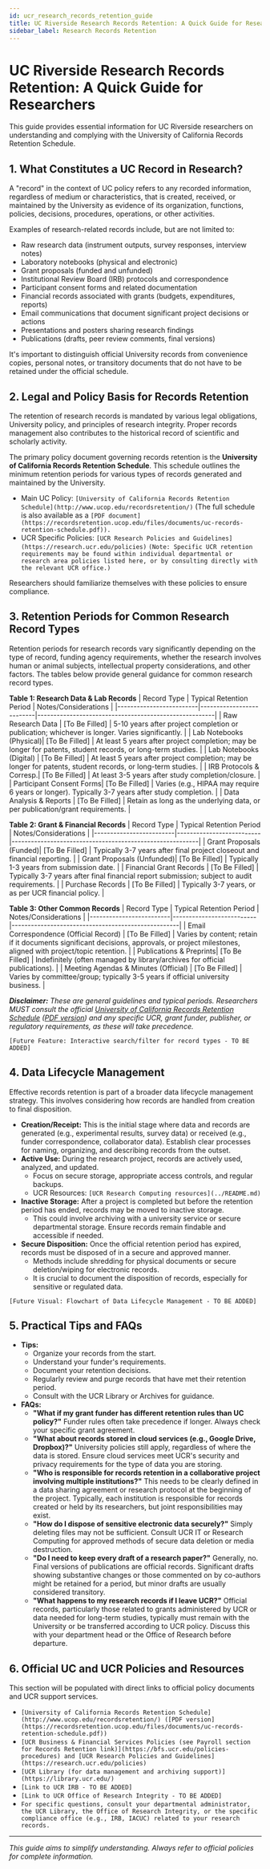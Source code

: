 ```yaml
---
id: ucr_research_records_retention_guide
title: UC Riverside Research Records Retention: A Quick Guide for Researchers
sidebar_label: Research Records Retention
---
```


# UC Riverside Research Records Retention: A Quick Guide for Researchers

This guide provides essential information for UC Riverside researchers on understanding and complying with the University of California Records Retention Schedule.

## 1. What Constitutes a UC Record in Research?

A "record" in the context of UC policy refers to any recorded information, regardless of medium or characteristics, that is created, received, or maintained by the University as evidence of its organization, functions, policies, decisions, procedures, operations, or other activities.

Examples of research-related records include, but are not limited to:
*   Raw research data (instrument outputs, survey responses, interview notes)
*   Laboratory notebooks (physical and electronic)
*   Grant proposals (funded and unfunded)
*   Institutional Review Board (IRB) protocols and correspondence
*   Participant consent forms and related documentation
*   Financial records associated with grants (budgets, expenditures, reports)
*   Email communications that document significant project decisions or actions
*   Presentations and posters sharing research findings
*   Publications (drafts, peer review comments, final versions)

It's important to distinguish official University records from convenience copies, personal notes, or transitory documents that do not have to be retained under the official schedule.

## 2. Legal and Policy Basis for Records Retention

The retention of research records is mandated by various legal obligations, University policy, and principles of research integrity. Proper records management also contributes to the historical record of scientific and scholarly activity.

The primary policy document governing records retention is the **University of California Records Retention Schedule**. This schedule outlines the minimum retention periods for various types of records generated and maintained by the University.

*   Main UC Policy: `[University of California Records Retention Schedule](http://www.ucop.edu/recordsretention/)` (The full schedule is also available as a `[PDF document](https://recordsretention.ucop.edu/files/documents/uc-records-retention-schedule.pdf)).`
*   UCR Specific Policies: `[UCR Research Policies and Guidelines](https://research.ucr.edu/policies)` `(Note: Specific UCR retention requirements may be found within individual departmental or research area policies listed here, or by consulting directly with the relevant UCR office.)`

Researchers should familiarize themselves with these policies to ensure compliance.

## 3. Retention Periods for Common Research Record Types

Retention periods for research records vary significantly depending on the type of record, funding agency requirements, whether the research involves human or animal subjects, intellectual property considerations, and other factors. The tables below provide general guidance for common research record types.

**Table 1: Research Data & Lab Records**
| Record Type             | Typical Retention Period | Notes/Considerations                                  |
|-------------------------|--------------------------|-------------------------------------------------------|
| Raw Research Data       | [To Be Filled]           | 5-10 years after project completion or publication; whichever is longer. Varies significantly. |
| Lab Notebooks (Physical)| [To Be Filled]           | At least 5 years after project completion; may be longer for patents, student records, or long-term studies. |
| Lab Notebooks (Digital) | [To Be Filled]           | At least 5 years after project completion; may be longer for patents, student records, or long-term studies. |
| IRB Protocols & Corresp.| [To Be Filled]           | At least 3-5 years after study completion/closure.    |
| Participant Consent Forms| [To Be Filled]          | Varies (e.g., HIPAA may require 6 years or longer). Typically 3-7 years after study completion. |
| Data Analysis & Reports | [To Be Filled]           | Retain as long as the underlying data, or per publication/grant requirements. |

**Table 2: Grant & Financial Records**
| Record Type             | Typical Retention Period | Notes/Considerations                                     |
|-------------------------|--------------------------|----------------------------------------------------------|
| Grant Proposals (Funded)| [To Be Filled]           | Typically 3-7 years after final project closeout and financial reporting. |
| Grant Proposals (Unfunded)| [To Be Filled]         | Typically 1-3 years from submission date.                |
| Financial Grant Records | [To Be Filled]           | Typically 3-7 years after final financial report submission; subject to audit requirements. |
| Purchase Records        | [To Be Filled]           | Typically 3-7 years, or as per UCR financial policy.     |

**Table 3: Other Common Records**
| Record Type             | Typical Retention Period | Notes/Considerations                               |
|-------------------------|--------------------------|----------------------------------------------------|
| Email Correspondence (Official Record) | [To Be Filled] | Varies by content; retain if it documents significant decisions, approvals, or project milestones, aligned with project/topic retention. |
| Publications & Preprints| [To Be Filled]           | Indefinitely (often managed by library/archives for official publications). |
| Meeting Agendas & Minutes (Official) | [To Be Filled] | Varies by committee/group; typically 3-5 years if official university business. |

***Disclaimer:** These are general guidelines and typical periods. Researchers MUST consult the official [University of California Records Retention Schedule](http://www.ucop.edu/recordsretention/) ([PDF version](https://recordsretention.ucop.edu/files/documents/uc-records-retention-schedule.pdf)) and any specific UCR, grant funder, publisher, or regulatory requirements, as these will take precedence.*

`[Future Feature: Interactive search/filter for record types - TO BE ADDED]`

## 4. Data Lifecycle Management

Effective records retention is part of a broader data lifecycle management strategy. This involves considering how records are handled from creation to final disposition.

*   **Creation/Receipt:** This is the initial stage where data and records are generated (e.g., experimental results, survey data) or received (e.g., funder correspondence, collaborator data). Establish clear processes for naming, organizing, and describing records from the outset.
*   **Active Use:** During the research project, records are actively used, analyzed, and updated.
    *   Focus on secure storage, appropriate access controls, and regular backups.
    *   UCR Resources: `[UCR Research Computing resources](../README.md)`
*   **Inactive Storage:** After a project is completed but before the retention period has ended, records may be moved to inactive storage.
    *   This could involve archiving with a university service or secure departmental storage. Ensure records remain findable and accessible if needed.
*   **Secure Disposition:** Once the official retention period has expired, records must be disposed of in a secure and approved manner.
    *   Methods include shredding for physical documents or secure deletion/wiping for electronic records.
    *   It is crucial to document the disposition of records, especially for sensitive or regulated data.

`[Future Visual: Flowchart of Data Lifecycle Management - TO BE ADDED]`

## 5. Practical Tips and FAQs

*   **Tips:**
    *   Organize your records from the start.
    *   Understand your funder's requirements.
    *   Document your retention decisions.
    *   Regularly review and purge records that have met their retention period.
    *   Consult with the UCR Library or Archives for guidance.
*   **FAQs:**
    *   **"What if my grant funder has different retention rules than UC policy?"**
        Funder rules often take precedence if longer. Always check your specific grant agreement.
    *   **"What about records stored in cloud services (e.g., Google Drive, Dropbox)?"**
        University policies still apply, regardless of where the data is stored. Ensure cloud services meet UCR's security and privacy requirements for the type of data you are storing.
    *   **"Who is responsible for records retention in a collaborative project involving multiple institutions?"**
        This needs to be clearly defined in a data sharing agreement or research protocol at the beginning of the project. Typically, each institution is responsible for records created or held by its researchers, but joint responsibilities may exist.
    *   **"How do I dispose of sensitive electronic data securely?"**
        Simply deleting files may not be sufficient. Consult UCR IT or Research Computing for approved methods of secure data deletion or media destruction.
    *   **"Do I need to keep every draft of a research paper?"**
        Generally, no. Final versions of publications are official records. Significant drafts showing substantive changes or those commented on by co-authors might be retained for a period, but minor drafts are usually considered transitory.
    *   **"What happens to my research records if I leave UCR?"**
        Official records, particularly those related to grants administered by UCR or data needed for long-term studies, typically must remain with the University or be transferred according to UCR policy. Discuss this with your department head or the Office of Research before departure.

## 6. Official UC and UCR Policies and Resources

This section will be populated with direct links to official policy documents and UCR support services.
*   `[University of California Records Retention Schedule](http://www.ucop.edu/recordsretention/) ([PDF version](https://recordsretention.ucop.edu/files/documents/uc-records-retention-schedule.pdf))`
*   `[UCR Business & Financial Services Policies (see Payroll section for Records Retention link)](https://bfs.ucr.edu/policies-procedures) and [UCR Research Policies and Guidelines](https://research.ucr.edu/policies)`
*   `[UCR Library (for data management and archiving support)](https://library.ucr.edu/)`
*   `[Link to UCR IRB - TO BE ADDED]`
*   `[Link to UCR Office of Research Integrity - TO BE ADDED]`
*   `For specific questions, consult your departmental administrator, the UCR Library, the Office of Research Integrity, or the specific compliance office (e.g., IRB, IACUC) related to your research records.`

---
*This guide aims to simplify understanding. Always refer to official policies for complete information.*
